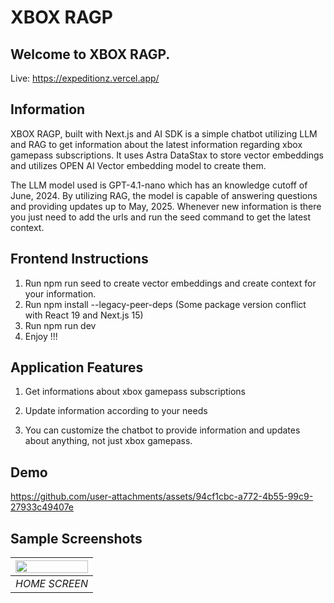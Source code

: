 # XBOX RAGP

## Welcome to XBOX RAGP.

Live: https://expeditionz.vercel.app/

## Information

XBOX RAGP, built with Next.js and AI SDK is a simple chatbot utilizing LLM and RAG to get information about the latest information regarding xbox gamepass subscriptions. It uses Astra DataStax to store vector embeddings and utilizes OPEN AI Vector embedding model to create them.

The LLM model used is GPT-4.1-nano which has an knowledge cutoff of June, 2024. By utilizing RAG, the model is capable of answering questions and providing updates up to May, 2025. Whenever new information is there you just need to add the urls and run the seed command to get the latest context.

## Frontend Instructions

1. Run npm run seed to create vector embeddings and create context for your information.
2. Run npm install --legacy-peer-deps (Some package version conflict with React 19 and Next.js 15)
3. Run npm run dev
4. Enjoy !!!

## Application Features

1. Get informations about xbox gamepass subscriptions

2. Update information according to your needs

3. You can customize the chatbot to provide information and updates about anything, not just xbox gamepass.

## Demo

https://github.com/user-attachments/assets/94cf1cbc-a772-4b55-99c9-27933c49407e

## Sample Screenshots

| <img src="https://github.com/user-attachments/assets/00eff221-f6e2-46c3-bdae-20866c5aa8d3" width=100% height=100%> |
| :----------------------------------------------------------------------------------------------------------------: |
|                                                   _HOME SCREEN_                                                    |
